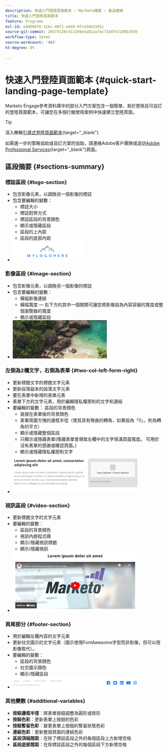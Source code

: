 ```yaml
---
description: 快速入門登陸頁面範本 — Marketo檔案 — 產品檔案
title: 快速入門登陸頁面範本
feature: Programs
exl-id: edd60476-31bc-40f1-ae9d-9fcd3d41501c
source-git-commit: 26573c20c411208e5a01aa7ec73a97e7208b35d5
workflow-type: tm+mt
source-wordcount: '462'
ht-degree: 0%

---
```


# 快速入門登陸頁面範本 {#quick-start-landing-page-template}

Marketo Engage參考資料庫中的部分入門方案包含一個簡單、易於使用且可自訂的登陸頁面範本，可讓您在多個行銷使用案例中快速建立登陸頁面。

>[!TIP]
>
>深入瞭解[引導式登陸頁面範本](/help/marketo/product-docs/demand-generation/landing-pages/landing-page-templates/create-a-guided-landing-page-template.md){target="_blank"}

如需進一步的策略協助或自訂方案的協助，請連絡Adobe客戶團隊或造訪[Adobe Professional Services](https://business.adobe.com/customers/consulting-services/main.html){target="_blank"}頁面。

## 區段摘要 {#sections-summary}

### 標誌區段 {#logo-section}

* 包含影像元素，以調換另一個影像的標誌
* 包含要編輯的變數：
   * 標誌大小
   * 標誌對齊方式
   * 標誌區段的背景顏色
   * 顯示或隱藏區段
   * 區段的上內距
   * 區段的底部內距
* ![](assets/quick-start-landing-page-template-1.png)

### 影像區段 {#image-section}

* 包含影像元素，以調換另一個影像的標誌
* 包含要編輯的變數：
   * 橫幅影像連結
   * 橫幅寬度 — 右下方的其中一個開關可讓您將影像設為內容容器的寬度或整個瀏覽器的寬度
   * 顯示或隱藏區段
* ![](assets/quick-start-landing-page-template-2.png)

### 左側為2欄文字，右側為表單 {#two-col-left-form-right}

* 更新標題文字的標題文字元素
* 更新段落副本的段落文字元素
* 要在表單中新增的表單元素
* 表單下方的文字元素，用於編輯隱私權原則的文字和連結
* 要編輯的變數：
區段的背景顏色
   * 直接在表單後的背景顏色
   * 表單周圍方塊的邊框半徑（使其具有彎曲的轉角，如果設為「0」，則為轉角的平方）
   * 顯示或隱藏整個區段
   * 只顯示或隱藏表單(隱藏表單會導致左欄中的文字填滿頁面寬度。 可用於沒有表單的感謝或確認頁面。)
   * 顯示或隱藏隱私權原則文字
* ![](assets/quick-start-landing-page-template-3.png)

### 視訊區段 {#video-section}

* 更新標題文字的文字元素
* 要編輯的變數：
   * 區段的背景顏色
   * 視訊內嵌程式碼
   * 顯示/隱藏視訊標題
   * 顯示/隱藏視訊
* ![](assets/quick-start-landing-page-template-4.png)

### 頁尾部分 {#footer-section}

* 用於編輯左欄內容的文字元素
* 更新社交圖示的文字元素（圖示使用FontAwesome字型而非影像，但可以用影像取代）。
* 要編輯的變數：
   * 區段的背景顏色
   * 社交圖示顏色
   * 顯示/隱藏區段
* ![](assets/quick-start-landing-page-template-5.png)

### 其他變數 {#additional-variables}

* **按鈕邊框半徑**：將表單按鈕調整為圓形或矩形
* **按鈕色彩**：更新表單上按鈕的色彩
* **按鈕暫留色彩**：變更表單上按鈕的暫留狀態色彩
* **連結色彩**：更新整個頁面的連結色彩
* **區段頂端間距**：在除了標誌區段之外的每個區段上方新增空格
* **區段底部間距**：在除標誌區段之外的每個區段下方新增空格
